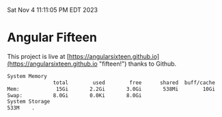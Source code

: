 Sat Nov  4 11:11:05 PM EDT 2023

# Angular Fifteen


This project is live at [https://angularsixteen.github.io](https://angularsixteen.github.io "fifteen!") thanks to Github.

```bash
System Memory
               total        used        free      shared  buff/cache   available
Mem:            15Gi       2.2Gi       3.0Gi       538Mi        10Gi        12Gi
Swap:          8.0Gi       0.0Ki       8.0Gi
System Storage
533M	.
